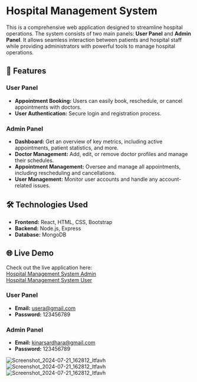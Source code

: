 # Hospital Management System

This is a comprehensive web application designed to streamline hospital operations. The system consists of two main panels: **User Panel** and **Admin Panel**. It allows seamless interaction between patients and hospital staff while providing administrators with powerful tools to manage hospital operations.

## 🚀 Features

### User Panel
- **Appointment Booking:** Users can easily book, reschedule, or cancel appointments with doctors.
- **User Authentication:** Secure login and registration process.

### Admin Panel
- **Dashboard:** Get an overview of key metrics, including active appointments, patient statistics, and more.
- **Doctor Management:** Add, edit, or remove doctor profiles and manage their schedules.
- **Appointment Management:** Oversee and manage all appointments, including rescheduling and cancellations.
- **User Management:** Monitor user accounts and handle any account-related issues.

## 🛠️ Technologies Used
- **Frontend:** React, HTML, CSS, Bootstrap
- **Backend:** Node.js, Express
- **Database:** MongoDB

## 🌐 Live Demo
Check out the live application here:  
[Hospital Management System Admin](https://zee-care-hospital-admin.netlify.app)  
[Hospital Management System User](https://zee-care-hospital-user.netlify.app)

### User Panel
- **Email:** usera@gmail.com
- **Password:** 123456789

### Admin Panel
- **Email:** kinarsardhara@gmail.com
- **Password:** 123456789
 
![Screenshot_2024-07-21_162812_ltfavh](https://github.com/user-attachments/assets/15f95edc-5868-4aaf-8b1e-2a24fb876a62)
![Screenshot_2024-07-21_162812_ltfavh](https://res.cloudinary.com/dnhf2dbis/image/upload/v1729871467/Screenshot_2024-10-26_212140_hfdcnx.png)
![Screenshot_2024-07-21_162812_ltfavh](https://res.cloudinary.com/dnhf2dbis/image/upload/v1729871350/Screenshot_2024-10-26_211437_ixw6qt.png)

